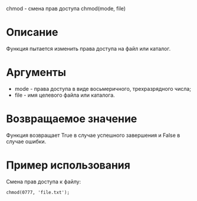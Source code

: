 chmod - смена прав доступа
    chmod(mode, file)

Описание
========

Функция пытается изменить права доступа на файл или каталог.

Аргументы
=========

* mode - права доступа в виде восьмеричного, трехразрядного числа;
* file - имя целевого файла или каталога.

Возвращаемое значение
=====================

Функция возвращает True в случае успешного завершения и False в случае ошибки.

Пример использования
====================

Смена прав доступа к файлу:

    chmod(0777, 'file.txt');
